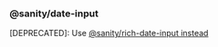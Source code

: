 ### @sanity/date-input

[DEPRECATED]: Use [@sanity/rich-date-input instead](https://www.npmjs.com/package/@sanity/rich-date-input)

